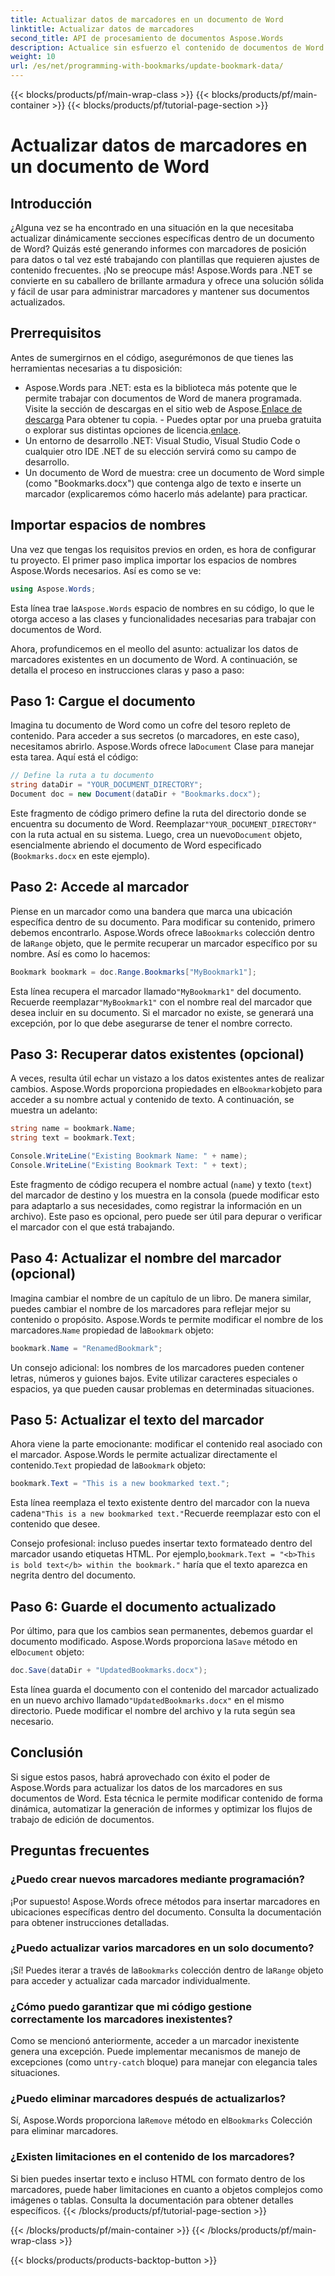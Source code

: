 ```yaml
---
title: Actualizar datos de marcadores en un documento de Word
linktitle: Actualizar datos de marcadores
second_title: API de procesamiento de documentos Aspose.Words
description: Actualice sin esfuerzo el contenido de documentos de Word con marcadores y Aspose.Words .NET. Esta guía le permite automatizar informes, personalizar plantillas y mucho más.
weight: 10
url: /es/net/programming-with-bookmarks/update-bookmark-data/
---
```


{{< blocks/products/pf/main-wrap-class >}}
{{< blocks/products/pf/main-container >}}
{{< blocks/products/pf/tutorial-page-section >}}

# Actualizar datos de marcadores en un documento de Word

## Introducción

¿Alguna vez se ha encontrado en una situación en la que necesitaba actualizar dinámicamente secciones específicas dentro de un documento de Word? Quizás esté generando informes con marcadores de posición para datos o tal vez esté trabajando con plantillas que requieren ajustes de contenido frecuentes. ¡No se preocupe más! Aspose.Words para .NET se convierte en su caballero de brillante armadura y ofrece una solución sólida y fácil de usar para administrar marcadores y mantener sus documentos actualizados.

## Prerrequisitos

Antes de sumergirnos en el código, asegurémonos de que tienes las herramientas necesarias a tu disposición:

-  Aspose.Words para .NET: esta es la biblioteca más potente que le permite trabajar con documentos de Word de manera programada. Visite la sección de descargas en el sitio web de Aspose.[Enlace de descarga](https://releases.aspose.com/words/net/) Para obtener tu copia. - Puedes optar por una prueba gratuita o explorar sus distintas opciones de licencia.[enlace](https://purchase.aspose.com/buy).
- Un entorno de desarrollo .NET: Visual Studio, Visual Studio Code o cualquier otro IDE .NET de su elección servirá como su campo de desarrollo.
- Un documento de Word de muestra: cree un documento de Word simple (como "Bookmarks.docx") que contenga algo de texto e inserte un marcador (explicaremos cómo hacerlo más adelante) para practicar.

## Importar espacios de nombres

Una vez que tengas los requisitos previos en orden, es hora de configurar tu proyecto. El primer paso implica importar los espacios de nombres Aspose.Words necesarios. Así es como se ve:

```csharp
using Aspose.Words;
```

 Esta línea trae la`Aspose.Words` espacio de nombres en su código, lo que le otorga acceso a las clases y funcionalidades necesarias para trabajar con documentos de Word.

Ahora, profundicemos en el meollo del asunto: actualizar los datos de marcadores existentes en un documento de Word. A continuación, se detalla el proceso en instrucciones claras y paso a paso:

## Paso 1: Cargue el documento

 Imagina tu documento de Word como un cofre del tesoro repleto de contenido. Para acceder a sus secretos (o marcadores, en este caso), necesitamos abrirlo. Aspose.Words ofrece la`Document` Clase para manejar esta tarea. Aquí está el código:

```csharp
// Define la ruta a tu documento
string dataDir = "YOUR_DOCUMENT_DIRECTORY";
Document doc = new Document(dataDir + "Bookmarks.docx");
```

Este fragmento de código primero define la ruta del directorio donde se encuentra su documento de Word. Reemplazar`"YOUR_DOCUMENT_DIRECTORY"` con la ruta actual en su sistema. Luego, crea un nuevo`Document` objeto, esencialmente abriendo el documento de Word especificado (`Bookmarks.docx` en este ejemplo).

## Paso 2: Accede al marcador

 Piense en un marcador como una bandera que marca una ubicación específica dentro de su documento. Para modificar su contenido, primero debemos encontrarlo. Aspose.Words ofrece la`Bookmarks` colección dentro de la`Range` objeto, que le permite recuperar un marcador específico por su nombre. Así es como lo hacemos:

```csharp
Bookmark bookmark = doc.Range.Bookmarks["MyBookmark1"];
```

 Esta línea recupera el marcador llamado`"MyBookmark1"` del documento. Recuerde reemplazar`"MyBookmark1"` con el nombre real del marcador que desea incluir en su documento. Si el marcador no existe, se generará una excepción, por lo que debe asegurarse de tener el nombre correcto.

## Paso 3: Recuperar datos existentes (opcional)

 A veces, resulta útil echar un vistazo a los datos existentes antes de realizar cambios. Aspose.Words proporciona propiedades en el`Bookmark`objeto para acceder a su nombre actual y contenido de texto. A continuación, se muestra un adelanto:

```csharp
string name = bookmark.Name;
string text = bookmark.Text;

Console.WriteLine("Existing Bookmark Name: " + name);
Console.WriteLine("Existing Bookmark Text: " + text);
```

Este fragmento de código recupera el nombre actual (`name`) y texto (`text`) del marcador de destino y los muestra en la consola (puede modificar esto para adaptarlo a sus necesidades, como registrar la información en un archivo). Este paso es opcional, pero puede ser útil para depurar o verificar el marcador con el que está trabajando.

## Paso 4: Actualizar el nombre del marcador (opcional)

 Imagina cambiar el nombre de un capítulo de un libro. De manera similar, puedes cambiar el nombre de los marcadores para reflejar mejor su contenido o propósito. Aspose.Words te permite modificar el nombre de los marcadores.`Name` propiedad de la`Bookmark` objeto:

```csharp
bookmark.Name = "RenamedBookmark";
```

Un consejo adicional: los nombres de los marcadores pueden contener letras, números y guiones bajos. Evite utilizar caracteres especiales o espacios, ya que pueden causar problemas en determinadas situaciones.

## Paso 5: Actualizar el texto del marcador

 Ahora viene la parte emocionante: modificar el contenido real asociado con el marcador. Aspose.Words le permite actualizar directamente el contenido.`Text` propiedad de la`Bookmark` objeto:

```csharp
bookmark.Text = "This is a new bookmarked text.";
```

Esta línea reemplaza el texto existente dentro del marcador con la nueva cadena`"This is a new bookmarked text."`Recuerde reemplazar esto con el contenido que desee.

 Consejo profesional: incluso puedes insertar texto formateado dentro del marcador usando etiquetas HTML. Por ejemplo,`bookmark.Text = "<b>This is bold text</b> within the bookmark."` haría que el texto aparezca en negrita dentro del documento.

## Paso 6: Guarde el documento actualizado

 Por último, para que los cambios sean permanentes, debemos guardar el documento modificado. Aspose.Words proporciona la`Save` método en el`Document` objeto:

```csharp
doc.Save(dataDir + "UpdatedBookmarks.docx");
```

 Esta línea guarda el documento con el contenido del marcador actualizado en un nuevo archivo llamado`"UpdatedBookmarks.docx"` en el mismo directorio. Puede modificar el nombre del archivo y la ruta según sea necesario.

## Conclusión

Si sigue estos pasos, habrá aprovechado con éxito el poder de Aspose.Words para actualizar los datos de los marcadores en sus documentos de Word. Esta técnica le permite modificar contenido de forma dinámica, automatizar la generación de informes y optimizar los flujos de trabajo de edición de documentos.

## Preguntas frecuentes

### ¿Puedo crear nuevos marcadores mediante programación?

¡Por supuesto! Aspose.Words ofrece métodos para insertar marcadores en ubicaciones específicas dentro del documento. Consulta la documentación para obtener instrucciones detalladas.

### ¿Puedo actualizar varios marcadores en un solo documento?

 ¡Sí! Puedes iterar a través de la`Bookmarks` colección dentro de la`Range` objeto para acceder y actualizar cada marcador individualmente.

### ¿Cómo puedo garantizar que mi código gestione correctamente los marcadores inexistentes?

 Como se mencionó anteriormente, acceder a un marcador inexistente genera una excepción. Puede implementar mecanismos de manejo de excepciones (como un`try-catch` bloque) para manejar con elegancia tales situaciones.

### ¿Puedo eliminar marcadores después de actualizarlos?

 Sí, Aspose.Words proporciona la`Remove` método en el`Bookmarks` Colección para eliminar marcadores.

### ¿Existen limitaciones en el contenido de los marcadores?

Si bien puedes insertar texto e incluso HTML con formato dentro de los marcadores, puede haber limitaciones en cuanto a objetos complejos como imágenes o tablas. Consulta la documentación para obtener detalles específicos.
{{< /blocks/products/pf/tutorial-page-section >}}

{{< /blocks/products/pf/main-container >}}
{{< /blocks/products/pf/main-wrap-class >}}

{{< blocks/products/products-backtop-button >}}
